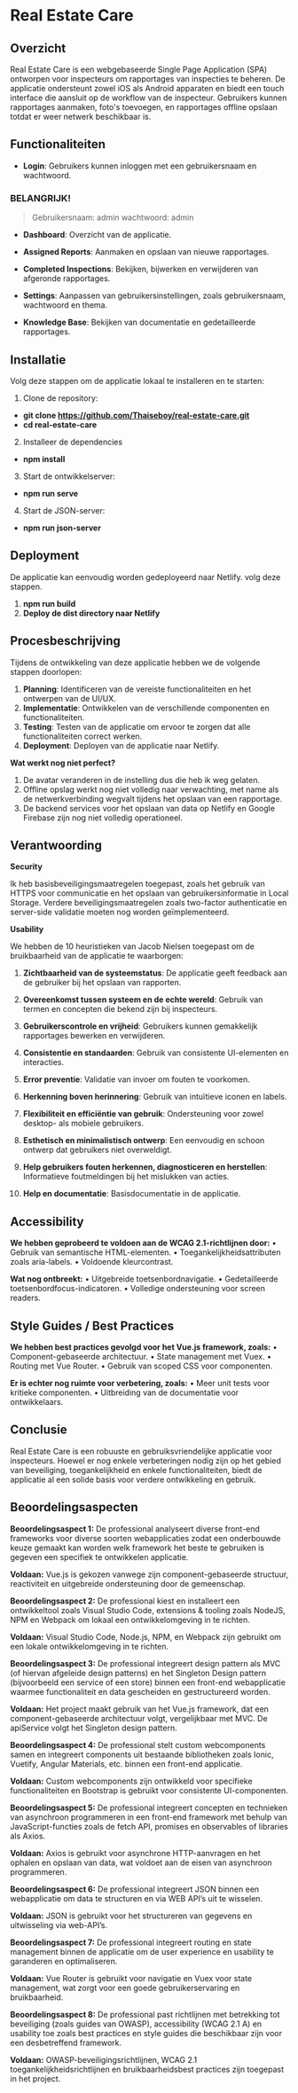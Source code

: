 # Real Estate Care

## Overzicht

Real Estate Care is een webgebaseerde Single Page Application (SPA) ontworpen voor inspecteurs om rapportages van inspecties te beheren. De applicatie ondersteunt zowel iOS als Android apparaten en biedt een touch interface die aansluit op de workflow van de inspecteur. Gebruikers kunnen rapportages aanmaken, foto's toevoegen, en rapportages offline opslaan totdat er weer netwerk beschikbaar is.

  

## Functionaliteiten

-  **Login**: Gebruikers kunnen inloggen met een gebruikersnaam en wachtwoord. 

###	BELANGRIJK!
> Gebruikersnaam: admin
wachtwoord: admin


-  **Dashboard**: Overzicht van de applicatie.

-  **Assigned Reports**: Aanmaken en opslaan van nieuwe rapportages.

-  **Completed Inspections**: Bekijken, bijwerken en verwijderen van afgeronde rapportages.

-  **Settings**: Aanpassen van gebruikersinstellingen, zoals gebruikersnaam, wachtwoord en thema.

-  **Knowledge Base**: Bekijken van documentatie en gedetailleerde rapportages.

  

## Installatie

Volg deze stappen om de applicatie lokaal te installeren en te starten:

1.  Clone de repository:
 - **git clone <https://github.com/Thaiseboy/real-estate-care.git>**
- **cd real-estate-care**

2.  Installeer de dependencies
 - **npm install**
 
3. Start de ontwikkelserver:
 - **npm run serve**


4. Start de JSON-server:
- **npm run json-server**

## Deployment
De applicatie kan eenvoudig worden gedeployeerd naar Netlify. volg deze stappen.

1. **npm run build**
2. **Deploy de dist directory naar Netlify**

## Procesbeschrijving
Tijdens de ontwikkeling van deze applicatie hebben we de volgende stappen doorlopen:

1.  **Planning**: Identificeren van de vereiste functionaliteiten en het ontwerpen van de UI/UX.
2.  **Implementatie**: Ontwikkelen van de verschillende componenten en functionaliteiten.
3.  **Testing**: Testen van de applicatie om ervoor te zorgen dat alle functionaliteiten correct werken.
4.  **Deployment**: Deployen van de applicatie naar Netlify.

**Wat werkt nog niet perfect?**
1. De avatar veranderen in de instelling dus die heb ik weg gelaten.
2. Offline opslag werkt nog niet volledig naar verwachting, met name als de netwerkverbinding wegvalt tijdens het opslaan van een rapportage.
3. De backend services voor het opslaan van data op Netlify en Google Firebase zijn nog niet volledig operationeel.

## Verantwoording

**Security**

Ik heb basisbeveiligingsmaatregelen toegepast, zoals het gebruik van HTTPS voor communicatie en het opslaan van gebruikersinformatie in Local Storage. Verdere beveiligingsmaatregelen zoals two-factor authenticatie en server-side validatie moeten nog worden geïmplementeerd.

**Usability**

We hebben de 10 heuristieken van Jacob Nielsen toegepast om de bruikbaarheid van de applicatie te waarborgen:

1.  **Zichtbaarheid van de systeemstatus**: De applicatie geeft feedback aan de gebruiker bij het opslaan van rapporten.

2.  **Overeenkomst tussen systeem en de echte wereld**: Gebruik van termen en concepten die bekend zijn bij inspecteurs.

3.  **Gebruikerscontrole en vrijheid**: Gebruikers kunnen gemakkelijk rapportages bewerken en verwijderen.

4.  **Consistentie en standaarden**: Gebruik van consistente UI-elementen en interacties.

5.  **Error preventie**: Validatie van invoer om fouten te voorkomen.

6.  **Herkenning boven herinnering**: Gebruik van intuïtieve iconen en labels.

7.  **Flexibiliteit en efficiëntie van gebruik**: Ondersteuning voor zowel desktop- als mobiele gebruikers.

8.  **Esthetisch en minimalistisch ontwerp**: Een eenvoudig en schoon ontwerp dat gebruikers niet overweldigt.  

9.  **Help gebruikers fouten herkennen, diagnosticeren en herstellen**: Informatieve foutmeldingen bij het mislukken van acties.

10.  **Help en documentatie**: Basisdocumentatie in de applicatie.

## Accessibility
**We hebben geprobeerd te voldoen aan de WCAG 2.1-richtlijnen door:**
• Gebruik van semantische HTML-elementen.
• Toegankelijkheidsattributen zoals aria-labels.
• Voldoende kleurcontrast.

**Wat nog ontbreekt:**
• Uitgebreide toetsenbordnavigatie.
• Gedetailleerde toetsenbordfocus-indicatoren.
• Volledige ondersteuning voor screen readers.

## Style Guides / Best Practices
**We hebben best practices gevolgd voor het Vue.js framework, zoals:**
• Component-gebaseerde architectuur.
• State management met Vuex.
• Routing met Vue Router.
• Gebruik van scoped CSS voor componenten.

**Er is echter nog ruimte voor verbetering, zoals:**
• Meer unit tests voor kritieke componenten.
• Uitbreiding van de documentatie voor ontwikkelaars.

## Conclusie
Real Estate Care is een robuuste en gebruiksvriendelijke applicatie voor inspecteurs. Hoewel er nog enkele verbeteringen nodig zijn op het gebied van beveiliging, toegankelijkheid en enkele functionaliteiten, biedt de applicatie al een solide basis voor verdere ontwikkeling en gebruik.

##	Beoordelingsaspecten
**Beoordelingsaspect 1:**
De professional analyseert diverse front-end frameworks voor diverse soorten webapplicaties zodat een onderbouwde keuze gemaakt kan worden welk framework het beste te gebruiken is gegeven een specifiek te ontwikkelen applicatie.

**Voldaan:** Vue.js is gekozen vanwege zijn component-gebaseerde structuur, reactiviteit en uitgebreide ondersteuning door de gemeenschap.

**Beoordelingsaspect 2:**
De professional kiest en installeert een ontwikkeltool zoals Visual Studio Code, extensions & tooling zoals NodeJS, NPM en Webpack om lokaal een ontwikkelomgeving in te richten.

**Voldaan:** Visual Studio Code, Node.js, NPM, en Webpack zijn gebruikt om een lokale ontwikkelomgeving in te richten.

**Beoordelingsaspect 3:**
De professional integreert design pattern als MVC (of hiervan afgeleide design patterns) en het Singleton Design pattern (bijvoorbeeld een service of een store) binnen een front-end webapplicatie waarmee functionaliteit en data gescheiden en gestructureerd worden.

  **Voldaan:** Het project maakt gebruik van het Vue.js framework, dat een component-gebaseerde architectuur volgt, vergelijkbaar met MVC. De apiService volgt het Singleton design pattern.

  **Beoordelingsaspect 4:**
De professional stelt custom webcomponents samen en integreert components uit bestaande bibliotheken zoals Ionic, Vuetify, Angular Materials, etc. binnen een front-end applicatie.

  **Voldaan:** Custom webcomponents zijn ontwikkeld voor specifieke functionaliteiten en Bootstrap is gebruikt voor consistente UI-componenten.

**Beoordelingsaspect 5:**
De professional integreert concepten en technieken van asynchroon programmeren in een front-end framework met behulp van JavaScript-functies zoals de fetch API, promises en observables of libraries als Axios.

  **Voldaan:** Axios is gebruikt voor asynchrone HTTP-aanvragen en het ophalen en opslaan van data, wat voldoet aan de eisen van asynchroon programmeren.

  **Beoordelingsaspect 6:**
De professional integreert JSON binnen een webapplicatie om data te structuren en via WEB API’s uit te wisselen.

  **Voldaan:** JSON is gebruikt voor het structureren van gegevens en uitwisseling via web-API’s.

  **Beoordelingsaspect 7:**
De professional integreert routing en state management binnen de applicatie om de user experience en usability te garanderen en optimaliseren.

  **Voldaan:** Vue Router is gebruikt voor navigatie en Vuex voor state management, wat zorgt voor een goede gebruikerservaring en bruikbaarheid.

  **Beoordelingsaspect 8:**
De professional past richtlijnen met betrekking tot beveiliging (zoals guides van OWASP), accessibility (WCAG 2.1 A) en usability toe zoals best practices en style guides die beschikbaar zijn voor een desbetreffend framework.

**Voldaan:** OWASP-beveiligingsrichtlijnen, WCAG 2.1 toegankelijkheidsrichtlijnen en bruikbaarheidsbest practices zijn toegepast in het project.
